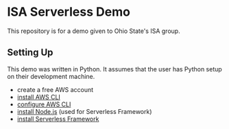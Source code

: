 # ISA Serverless Demo

This repository is for a demo given to Ohio State's ISA group.

## Setting Up

This demo was written in Python. It assumes that the user has Python setup on their development machine.

- create a free AWS account
- [install AWS CLI](https://docs.aws.amazon.com/cli/latest/userguide/cli-chap-install.html)
- [configure AWS CLI](https://docs.aws.amazon.com/cli/latest/userguide/cli-chap-configure.html)
- [install Node.js](https://nodejs.org/en/download/) (used for Serverless Framework)
- [install Serverless Framework](https://www.serverless.com/framework/docs/providers/aws/guide/installation/)
